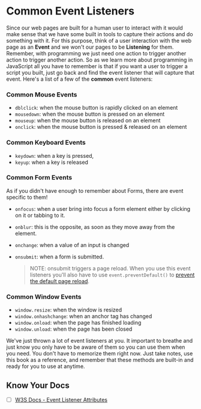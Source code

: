 # Common Event Listeners

Since our web pages are built for a human user to interact with it would make sense that we have some built in tools to capture their actions and do something with it. For this purpose, think of a user interaction with the web page as an **Event** and we won't our pages to be **Listening** for them. Remember, with programming we just need one action to trigger another action to trigger another action. So as we learn more about programming in JavaScript all you have to remember is that if you want a user to trigger a script you built, just go back and find the event listener that will capture that event. Here's a list of a few of the **common** event listeners:

### Common Mouse Events

* `dblclick`: when the mouse button is rapidly clicked on an element
* `mousedown`: when the mouse button is pressed on an element
* `mouseup`: when the mouse button is released on an element
* `onclick`: when the mouse button is pressed & released on an element

### Common Keyboard Events

* `keydown`: when a key is pressed,
* `keyup`: when a key is released

### Common Form Events

As if you didn't have enough to remember about Forms, there are event specific to them!

* `onfocus`: when a user bring into focus a form element either by clicking on it or tabbing to it.
* `onblur`: this is the opposite, as soon as they move away from the element.
* `onchange`: when a value of an input is changed
* `onsubmit`: when a form is submitted.

  > NOTE: onsubmit triggers a page reload. When you use this event listeners you'll also have to use `event.preventDefault()` to [prevent the default page reload](https://www.w3schools.com/jsref/event_preventdefault.asp).

### Common Window Events

* `window.resize`: when the window is resized
* `window.onhashchange`: when an anchor tag has changed
* `window.onload`: when the page has finished loading
* `window.unload`: when the page has been closed

We've just thrown a lot of event listeners at you. It important to breathe and just know you only have to be aware of them so you can use them when you need. You don't have to memorize them right now. Just take notes, use this book as a reference, and remember that these methods are built-in and ready for you to use at anytime.

## Know Your Docs

- [ ] [W3S Docs - Event Listener Attributes](https://www.w3schools.com/tags/ref_eventattributes.asp)
